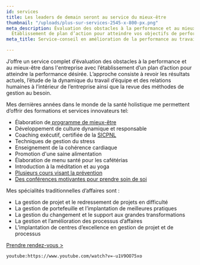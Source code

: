 ```yaml
---
id: services
title: Les leaders de demain seront au service du mieux-être
thumbnail: "/uploads/plus-sur-services-2545-x-800-px.png"
meta_description: Évaluation des obstacles à la performance et au mieux-être en entreprise.
  Établissement de plan d’action pour atteindre vos objectifs de performance.
meta_title: Service-conseil en amélioration de la performance au travail

---
```

J’offre un service complet d’évaluation des obstacles à la performance et au mieux-être dans l'entreprise avec l’établissement d’un plan d’action pour atteindre la performance désirée. L’approche consiste à revoir les résultats actuels, l’étude de la dynamique du travail d’équipe et des relations humaines à l’intérieur de l’entreprise ainsi que la revue des méthodes de gestion au besoin.

Mes dernières années dans le monde de la santé holistique me permettent d’offrir des formations et services innovateurs tel:

- Élaboration de[ programme de mieux-être](https://cours.nancybilodeau.com/programmemieuxetre)
- Développement de culture dynamique et responsable
- Coaching exécutif, certifiée de la [SICPNL]()
- Techniques de gestion du stress
- Enseignement de la cohérence cardiaque
- Promotion d'une saine alimentation
- Élaboration de menu santé pour les cafétérias
- Introduction à la méditation et au yoga
- [Plusieurs cours visant la prévention]()
- [Des conférences motivantes pour prendre soin de soi](https://nancybilodeau.com/conference)

Mes spécialités traditionnelles d’affaires sont :

- La gestion de projet et le redressement de projets en difficulté
- La gestion de portefeuille et l’implantation de meilleures pratiques
- La gestion du changement et le support aux grandes transformations
- La gestion et l’amélioration des processus d’affaires
- L’implantation de centres d’excellence en gestion de projet et de processus

[Prendre rendez-vous >](https://www.gorendezvous.com/homepage/111690)

`youtube:https://www.youtube.com/watch?v=-u1V9OO75xo`